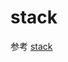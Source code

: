 # stack

参考 [stack](https://developer.harmonyos.com/cn/docs/documentation/doc-references/lite-wearable-container-stack-0000001060384602)
